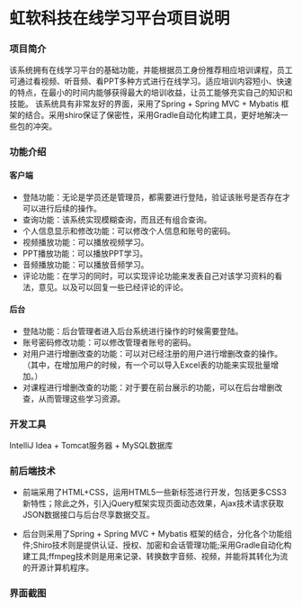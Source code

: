 # 虹软科技在线学习平台项目说明

### 项目简介

该系统拥有在线学习平台的基础功能，并能根据员工身份推荐相应培训课程，员工可通过看视频、听音频、看PPT多种方式进行在线学习。适应培训内容短小、快速的特点，在最小的时间内能够获得最大的培训收益，让员工能够充实自己的知识和技能。
该系统具有非常友好的界面，采用了Spring + Spring MVC + Mybatis 框架的结合。采用shiro保证了保密性，采用Gradle自动化构建工具，更好地解决一些包的冲突。

### 功能介绍
#### 客户端
* 登陆功能：无论是学员还是管理员，都需要进行登陆，验证该账号是否存在才可以进行后续的操作。
* 查询功能：该系统实现模糊查询，而且还有组合查询。
* 个人信息显示和修改功能：可以修改个人信息和账号的密码。
* 视频播放功能：可以播放视频学习。
* PPT播放功能：可以播放PPT学习。
* 音频播放功能：可以播放音频学习。
* 评论功能：在学习的同时，可以实现评论功能来发表自己对该学习资料的看法，意见。以及可以回复一些已经评论的评论。
#### 后台
* 登陆功能：后台管理者进入后台系统进行操作的时候需要登陆。
* 账号密码修改功能：可以修改管理者账号的密码。
* 对用户进行增删改查的功能：可以对已经注册的用户进行增删改查的操作。（其中，在增加用户的时候，有一个可以导入Excel表的功能来实现批量增加。）
* 对课程进行增删改查的功能：对于要在前台展示的功能，可以在后台增删改查，从而管理这些学习资源。

### 开发工具
IntelliJ Idea + Tomcat服务器 + MySQL数据库

### 前后端技术

* 前端采用了HTML+CSS，运用HTML5一些新标签进行开发，包括更多CSS3新特性；除此之外，引入jQuery框架实现页面动态效果，Ajax技术请求获取JSON数据接口与后台尽享数据交互。
 
* 后台则采用了Spring + Spring MVC + Mybatis 框架的结合，分化各个功能组件;Shiro技术则是提供认证、授权、加密和会话管理功能;采用Gradle自动化构建工具;ffmpeg技术则是用来记录、转换数字音频、视频，并能将其转化为流的开源计算机程序。

### 界面截图
